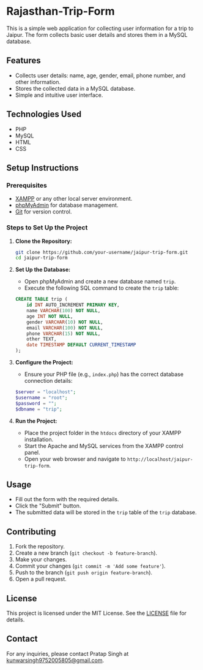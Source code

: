 # Rajasthan-Trip-Form

This is a simple web application for collecting user information for a trip to Jaipur. The form collects basic user details and stores them in a MySQL database.

## Features

- Collects user details: name, age, gender, email, phone number, and other information.
- Stores the collected data in a MySQL database.
- Simple and intuitive user interface.

## Technologies Used

- PHP
- MySQL
- HTML
- CSS

## Setup Instructions

### Prerequisites

- [XAMPP](https://www.apachefriends.org/index.html) or any other local server environment.
- [phpMyAdmin](https://www.phpmyadmin.net/) for database management.
- [Git](https://git-scm.com/) for version control.

### Steps to Set Up the Project

1. **Clone the Repository:**

    ```sh
    git clone https://github.com/your-username/jaipur-trip-form.git
    cd jaipur-trip-form
    ```

2. **Set Up the Database:**

    - Open phpMyAdmin and create a new database named `trip`.
    - Execute the following SQL command to create the `trip` table:

    ```sql
    CREATE TABLE trip (
        id INT AUTO_INCREMENT PRIMARY KEY,
        name VARCHAR(100) NOT NULL,
        age INT NOT NULL,
        gender VARCHAR(10) NOT NULL,
        email VARCHAR(100) NOT NULL,
        phone VARCHAR(15) NOT NULL,
        other TEXT,
        date TIMESTAMP DEFAULT CURRENT_TIMESTAMP
    );
    ```

3. **Configure the Project:**

    - Ensure your PHP file (e.g., `index.php`) has the correct database connection details:

    ```php
    $server = "localhost";
    $username = "root";
    $password = "";
    $dbname = "trip";
    ```

4. **Run the Project:**

    - Place the project folder in the `htdocs` directory of your XAMPP installation.
    - Start the Apache and MySQL services from the XAMPP control panel.
    - Open your web browser and navigate to `http://localhost/jaipur-trip-form`.

## Usage

- Fill out the form with the required details.
- Click the "Submit" button.
- The submitted data will be stored in the `trip` table of the `trip` database.

## Contributing

1. Fork the repository.
2. Create a new branch (`git checkout -b feature-branch`).
3. Make your changes.
4. Commit your changes (`git commit -m 'Add some feature'`).
5. Push to the branch (`git push origin feature-branch`).
6. Open a pull request.

## License

This project is licensed under the MIT License. See the [LICENSE](LICENSE) file for details.

## Contact

For any inquiries, please contact Pratap Singh at [kunwarsingh9752005805@gmail.com](mailto:kunwarsingh9752005805@gmail.com).



